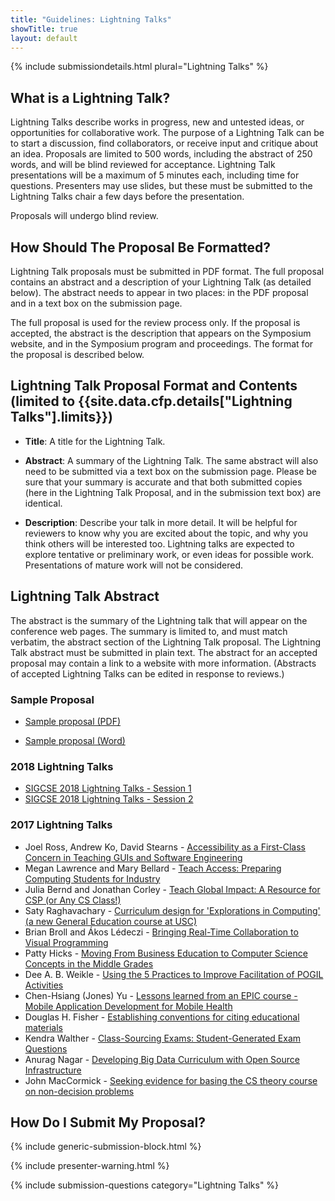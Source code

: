 ```yaml
---
title: "Guidelines: Lightning Talks"
showTitle: true
layout: default
---
```


{% include submissiondetails.html plural="Lightning Talks" %}

## What is a Lightning Talk?

Lightning Talks describe works in progress, new and untested ideas, or opportunities for collaborative work. The purpose of a Lightning Talk can be to start a discussion, find collaborators, or receive input and critique about an idea. Proposals are limited to 500 words, including the abstract of 250 words,  and will be blind reviewed for acceptance. Lightning Talk presentations will be a maximum of 5 minutes each, including time for questions. Presenters may use slides, but these must be submitted to the Lightning Talks chair a few days before the presentation.

Proposals will undergo blind review.

## How Should The Proposal Be Formatted?

Lightning Talk proposals must be submitted in PDF format. The full proposal contains an abstract and a description of your Lightning Talk (as detailed below). The abstract needs to appear in two places: in the PDF proposal and in a text box on the submission page.

The full proposal is used for the review process only. If the proposal is accepted, the abstract is the description that appears on the Symposium website, and in the Symposium program and proceedings. The format for the proposal is described below.

## Lightning Talk Proposal Format and Contents (limited to {{site.data.cfp.details["Lightning Talks"].limits}})

-   **Title**: A title for the Lightning Talk.

-   **Abstract**: A summary of the Lightning Talk. The same abstract will also need to be submitted via a text box on the submission page. Please be sure that your summary is accurate and that both submitted copies (here in the Lightning Talk Proposal, and in the submission text box) are identical.

-   **Description**: Describe your talk in more detail. It will be helpful for reviewers to know why you are excited about the topic, and why you think others will be interested too. Lightning talks are expected to explore tentative or preliminary work, or even ideas for possible work. Presentations of mature work will not be considered.

## Lightning Talk Abstract

The abstract is the summary of the Lightning talk that will appear on the conference web pages. The summary is limited to, and must match verbatim, the abstract section of the Lightning Talk proposal. The Lightning Talk abstract must be submitted in plain text. The abstract for an accepted proposal may contain a link to a website with more information. (Abstracts of accepted Lightning Talks can be edited in response to reviews.)

### Sample Proposal

* [Sample proposal (PDF)]({{"/docs/sigcse-sample-lightning-talk.pdf"|absolute_url}})

* [Sample proposal (Word)]({{"/docs/sigcse-sample-lightning-talk.docx"|absolute_url}})

### 2018 Lightning Talks

* [SIGCSE 2018 Lightning Talks - Session 1]({{"/docs/2018-lightning-talks/2018_LightningTalks_1.pdf"|absolute_url}})
* [SIGCSE 2018 Lightning Talks - Session 2]({{"/docs/2018-lightning-talks/2018_LightningTalks_2.pdf"|absolute_url}})

### 2017 Lightning Talks

* Joel Ross, Andrew Ko, David Stearns - [Accessibility as a First-Class Concern in Teaching GUIs and Software Engineering]({{"/docs/2017-lightning-talks/01-Ross-SIGCSE-lightning-talk-v2.pdf"|absolute_url}})
* Megan Lawrence and Mary Bellard - [Teach Access: Preparing Computing Students for Industry]({{"/docs/2017-lightning-talks/02-SIGCSE_Teach-Accessv2.pdf"|absolute_url}})
* Julia Bernd and Jonathan Corley - [Teach Global Impact: A Resource for CSP (or Any CS Class!)]({{"/docs/2017-lightning-talks/03-Bernd_Corley_Teach_Global_Impact_revised.pdf"|absolute_url}})
* Saty Raghavachary - [Curriculum design for 'Explorations in Computing' (a new General Education course at USC)]({{"/docs/2017-lightning-talks/04-slides_saty-v2.pdf"|absolute_url}})
* Brian Broll and Ákos Lédeczi - [Bringing Real-Time Collaboration to Visual Programming]({{"/docs/2017-lightning-talks/05-Broll-Updated-SIGCSE17-Lightning-Talk.pdf"|absolute_url}})
* Patty Hicks - [Moving From Business Education to Computer Science Concepts in the Middle Grades]({{"/docs/2017-lightning-talks/06-P-Hicks-Slides-for-Lightning-Talk.pdf"|absolute_url}})
* Dee A. B. Weikle - [Using the 5 Practices to Improve Facilitation of POGIL Activities]({{"/docs/2017-lightning-talks/07-Intersection5P-POGILWeikle0309.pdf"|absolute_url}})
* Chen-Hsiang (Jones) Yu - [Lessons learned from an EPIC course - Mobile Application Development for Mobile Health]({{"/docs/2017-lightning-talks/08-2017_SIGCSE_Lightning_Talk_Yu.pdf"|absolute_url}})
* Douglas H. Fisher - [Establishing conventions for citing educational materials]({{"/docs/2017-lightning-talks/09-DougFisherSIGCSEPresentation.pdf"|absolute_url}})
* Kendra Walther - [Class-Sourcing Exams: Student-Generated Exam Questions]({{"/docs/2017-lightning-talks/10-walther-classSourcing.pdf"|absolute_url}})
* Anurag Nagar - [Developing Big Data Curriculum with Open Source Infrastructure]({{"/docs/2017-lightning-talks/DevelopingBigDataCurriculum.pdf"|absolute_url}})
* John MacCormick - [Seeking evidence for basing the CS theory course on non-decision problems]({{"/docs/2017-lightning-talks/11-maccormick-lightning-talk-slides.pdf"|absolute_url}})

## How Do I Submit My Proposal?

{% include generic-submission-block.html %}

{% include presenter-warning.html %}

{% include submission-questions category="Lightning Talks" %}
